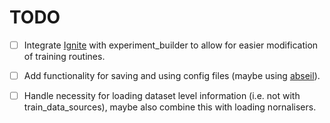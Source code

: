 # TODO

- [ ] Integrate [Ignite](https://github.com/pytorch/ignite) with experiment_builder to allow for easier modification of
        training routines.
- [ ] Add functionality for saving and using config files (maybe using [abseil](https://github.com/abseil/abseil-py)).
- [ ] Handle necessity for loading dataset level information (i.e. not with train_data_sources), maybe also combine this
        with loading nornalisers.

